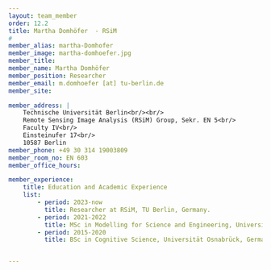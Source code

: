 ```yaml
---
layout: team_member
order: 12.2
title: Martha Domhöfer  - RSiM
#
member_alias: martha-Domhofer
member_image: martha-domhoefer.jpg
member_title:
member_name: Martha Domhöfer
member_position: Researcher
member_email: m.domhoefer [at] tu-berlin.de
member_site:

member_address: |
    Technische Universität Berlin<br/><br/>
    Remote Sensing Image Analysis (RSiM) Group, Sekr. EN 5<br/>
    Faculty IV<br/>
    Einsteinufer 17<br/>
    10587 Berlin
member_phone: +49 30 314 19003809
member_room_no: EN 603
member_office_hours:

member_experience:
    title: Education and Academic Experience
    list:
        - period: 2023-now
          title: Researcher at RSiM, TU Berlin, Germany.
        - period: 2021-2022
          title: MSc in Modelling for Science and Engineering, Universitat Autònoma de Barcelona, Spain.
        - period: 2015-2020
          title: BSc in Cognitive Science, Universität Osnabrück, Germany.


---
```

